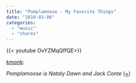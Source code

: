 ```yaml
---
title: "Pomplamoose - My Favorite Things"
date: "2010-03-06"
categories:
  - "music"
  - "shares"
---
```


<div style="width: 70vw;">{{< youtube OvYZMqQffQE>}}</div>

[kmonk](http://kmonk.info/post/387572377/pomplamoose-my-favorite-things-pomplamoose-is):

_Pomplamoose is Nataly Dawn and Jack Conte_ ([+](http://www.myspace.com/pomplamoosemusic))
